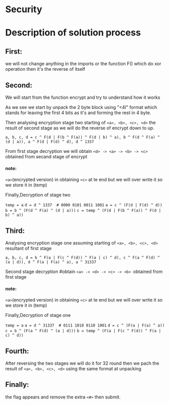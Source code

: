 # Security

# **Description of solution process**

## First:
 we will not change anything in the imports or the function F() which do xor operation then it's the reverse of itself

## Second:
 We will start from the function encrypt and try to understand how it works 

 As we see we start by  unpack the 2 byte block using "<4I" format which stands for leaving the first 4 bits as it's and forming the rest in 4 byte.

 Then analysing encryption stage two
 starting of `<a>, <b>, <c>, <d>` the result of second stage as we will do the reverse of encrypt down to up.

 `a, b, c, d = c ^ F(d | F(b ^ F(a)) ^ F(d | b) ^ a), b ^ F(d ^ F(a) ^ (d | a)), a ^ F(d | F(d) ^ d), d ^ 1337`

 From first stage decryption  we will obtain `<d> -> <a> -> <b> -> <c>` obtained from secand stage of encrypt

 #### note:
 `<a>`(encrypted version) in obtaining `<c>` at te end
 but we will over write it so we store it in (temp)

 Finally,Decryption of stage two

 `temp = a`
 `d = d ^ 1337  # 0000 0101 0011 1001`
 `a = c ^ (F(d | F(d) ^ d))`
 `b = b ^ (F(d ^ F(a) ^ (d | a)))`
 `c = temp ^ (F(d | F(b ^ F(a)) ^ F(d | b) ^ a))`

## Third:

 Analysing encryption stage one
 assuming starting of `<a>, <b>, <c>, <d>` resultant of first stage

 `a, b, c, d = b ^ F(a | F(c ^ F(d)) ^ F(a | c) ^ d), c ^ F(a ^ F(d) ^ (a | d)), d ^ F(a | F(a) ^ a), a ^ 31337`

 Second stage decryption #obtain `<a> -> <d> -> <c> -> <b> `obtained from first stage
#### note:
 `<a>`(encrypted version) in obtaining `<c>` at te end
 but we will over write it so we store it in (temp)

 Finally,Decryption of stage one

 `temp = a`
 `a = d ^ 31337  # 0111 1010 0110 1001`
 `d = c ^ (F(a | F(a) ^ a))`
 `c = b ^ (F(a ^ F(d) ^ (a | d)))`
 `b = temp ^ (F(a | F(c ^ F(d)) ^ F(a | c) ^ d))`

## Fourth:
After reversing the two stages we will do it for 32 round
then we pach the result of `<a>, <b>, <c>, <d>` using the same format at unpacking

## Finally:
the flag appears and remove the extra `<#>` then submit.
